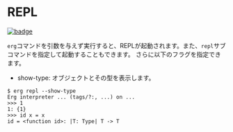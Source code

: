 # REPL

[![badge](https://img.shields.io/endpoint.svg?url=https%3A%2F%2Fgezf7g7pd5.execute-api.ap-northeast-1.amazonaws.com%2Fdefault%2Fsource_up_to_date%3Fowner%3Derg-lang%26repos%3Derg%26ref%3Dmain%26path%3Ddoc/EN/tools/repl.md%26commit_hash%3D4c490b7f5acd8d2400d61d8a9e4dc0655974babe)](https://gezf7g7pd5.execute-api.ap-northeast-1.amazonaws.com/default/source_up_to_date?owner=erg-lang&repos=erg&ref=main&path=doc/EN/tools/repl.md&commit_hash=4c490b7f5acd8d2400d61d8a9e4dc0655974babe)

`erg`コマンドを引数を与えず実行すると、REPLが起動されます。また、`repl`サブコマンドを指定して起動することもできます。
さらに以下のフラグを指定できます。

* show-type: オブジェクトとその型を表示します。

```console
$ erg repl --show-type
Erg interpreter ... (tags/?:, ...) on ...
>>> 1
1: {1}
>>> id x = x
id = <function id>: |T: Type| T -> T
```
